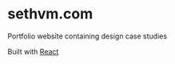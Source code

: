 # sethvm.com
Portfolio website containing design case studies

Built with [React](https://github.com/facebook/react)
